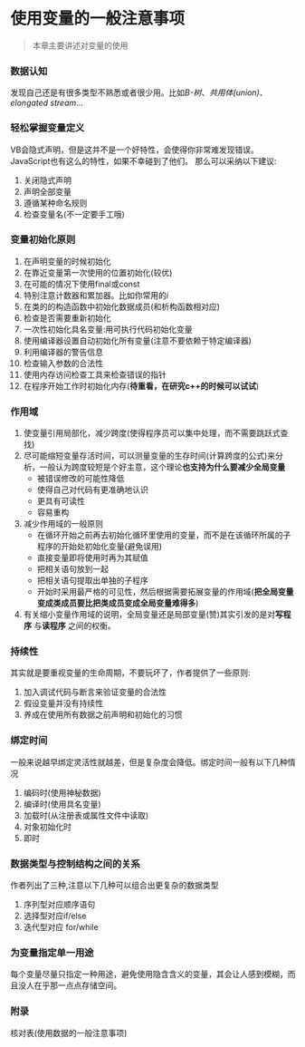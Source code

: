 # 使用变量的一般注意事项
> 本章主要讲述对变量的使用

### 数据认知
发现自己还是有很多类型不熟悉或者很少用。比如*B-树*、*共用体(union)*、*elongated stream*...

### 轻松掌握变量定义
VB会隐式声明，但是这并不是一个好特性，会使得你非常难发现错误。JavaScript也有这么的特性，如果不幸碰到了他们。
那么可以采纳以下建议:

1. 关闭隐式声明
2. 声明全部变量
3. 遵循某种命名规则
4. 检查变量名(不一定要手工哦)

### 变量初始化原则
1. 在声明变量的时候初始化
2. 在靠近变量第一次使用的位置初始化(较优)
3. 在可能的情况下使用final或const
4. 特别注意计数器和累加器。比如你常用的*i*
5. 在类的的构造函数中初始化数据成员(和析构函数相对应)
6. 检查是否需要重新初始化
7. 一次性初始化具名变量:用可执行代码初始化变量
8. 使用编译器设置自动初始化所有变量(注意不要依赖于特定编译器)
9. 利用编译器的警告信息
10. 检查输入参数的合法性
11. 使用内存访问检查工具来检查错误的指针
12. 在程序开始工作时初始化内存(**待重看，在研究c++的时候可以试试**)

### 作用域
1. 使变量引用局部化，减少跨度(使得程序员可以集中处理，而不需要跳跃式查找)
2. 尽可能缩短变量存活时间，可以测量变量的生存时间(计算跨度的公式)来分析，一般认为跨度较短是个好主意，这个理论**也支持为什么要减少全局变量**
   - 被错误修改的可能性降低
   - 使得自己对代码有更准确地认识
   - 更具有可读性
   - 容易重构
3. 减少作用域的一般原则
   - 在循环开始之前再去初始化循环里使用的变量，而不是在该循环所属的子程序的开始处初始化变量(避免误用)
   - 直接变量即将使用时再为其赋值
   - 把相关语句放到一起
   - 把相关语句提取出单独的子程序
   - 开始时采用最严格的可见性，然后根据需要拓展变量的作用域(**把全局变量变成类成员要比把类成员变成全局变量难得多**)
4. 有关缩小变量作用域的说明，全局变量还是局部变量(赞)其实引发的是对**写程序** 与**读程序** 之间的权衡。


### 持续性
其实就是要重视变量的生命周期，不要玩坏了，作者提供了一些原则:

1. 加入调试代码与断言来验证变量的合法性
2. 假设变量并没有持续性
3. 养成在使用所有数据之前声明和初始化的习惯

### 绑定时间
一般来说越早绑定灵活性就越差，但是复杂度会降低。绑定时间一般有以下几种情况

1. 编码时(使用神秘数据)
2. 编译时(使用具名变量)
3. 加载时(从注册表或属性文件中读取)
4. 对象初始化时
5. 即时

### 数据类型与控制结构之间的关系
作者列出了三种,注意以下几种可以组合出更复杂的数据类型

1. 序列型对应顺序语句
2. 选择型对应if/else
3. 迭代型对应 for/while


### 为变量指定单一用途
每个变量尽量只指定一种用途，避免使用隐含含义的变量，其会让人感到模糊，而且没人在乎那一点点存储空间。

### 附录
核对表(使用数据的一般注意事项)





